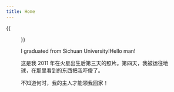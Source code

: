 ```yaml
---
title: Home
---
```


{{<figure src="/media/image.jpg" width="450">}}

I graduated from Sichuan University!Hello man!

这是我 2011 年在火星出生后第三天的照片。第四天，我被运往地球，在那里看到的东西把我吓傻了。

不知道何时，我的主人才能领我回家！

